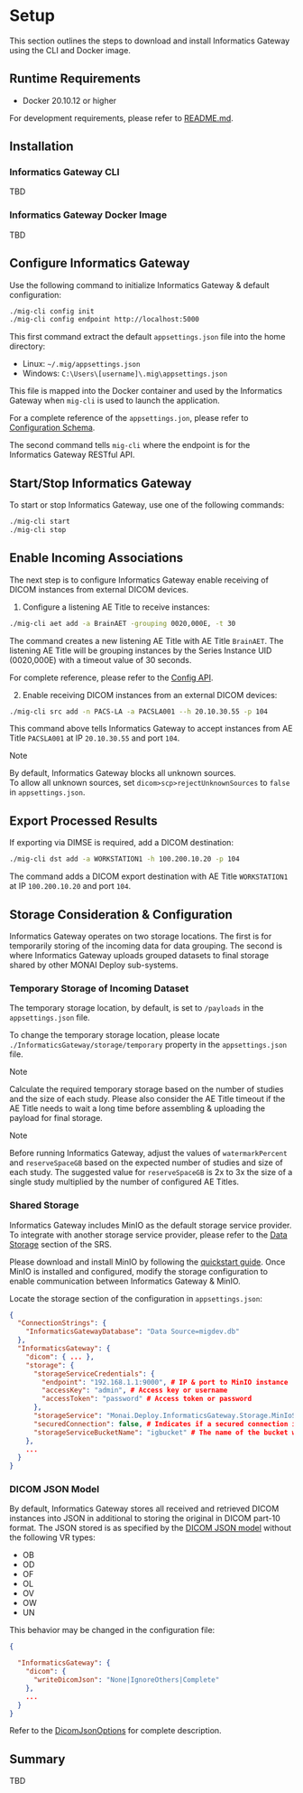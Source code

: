 # Setup

This section outlines the steps to download and install Informatics Gateway using the CLI and Docker image.

## Runtime Requirements

* Docker 20.10.12 or higher

For development requirements, please refer to [README.md](https://github.com/Project-MONAI/monai-deploy-informatics-gateway).

## Installation

### Informatics Gateway CLI

TBD

### Informatics Gateway Docker Image

TBD

## Configure Informatics Gateway

Use the following command to initialize Informatics Gateway & default configuration:

```bash
./mig-cli config init
./mig-cli config endpoint http://localhost:5000
```

This first command extract the default `appsettings.json` file into the home directory:

* Linux: `~/.mig/appsettings.json`
* Windows: `C:\Users\[username]\.mig\appsettings.json`

This file is mapped into the Docker container and used by the Informatics Gateway when `mig-cli` is used to launch the application.

For a complete reference of the `appsettings.jon`, please refer to [Configuration Schema](schema.md).

The second command tells `mig-cli` where the endpoint is for the Informatics Gateway RESTful API.

## Start/Stop Informatics Gateway

To start or stop Informatics Gateway, use one of the following commands:

```bash
./mig-cli start
./mig-cli stop
```

## Enable Incoming Associations

The next step is to configure Informatics Gateway enable receiving of DICOM instances from external DICOM devices.

1. Configure a listening AE Title to receive instances:

```bash
./mig-cli aet add -a BrainAET -grouping 0020,000E, -t 30
```

The command creates a new listening AE Title with AE Title `BrainAET`.  The listening AE Title
will be grouping instances by the Series Instance UID (0020,000E) with a timeout value of 30 seconds.

For complete reference, please refer to the [Config API](../api/rest/config.md).

2. Enable receiving DICOM instances from an external DICOM devices:

```bash
./mig-cli src add -n PACS-LA -a PACSLA001 --h 20.10.30.55 -p 104
```

This command above tells Informatics Gateway to accept instances from AE Title `PACSLA001` at IP `20.10.30.55` and port `104`.


> [!Note]
> By default, Informatics Gateway blocks all unknown sources.  
> To allow all unknown sources, set `dicom>scp>rejectUnknownSources` to `false` in `appsettings.json`.

## Export Processed Results

If exporting via DIMSE is required, add a DICOM destination:

```bash
./mig-cli dst add -a WORKSTATION1 -h 100.200.10.20 -p 104
```

The command adds a DICOM export destination with AE Title `WORKSTATION1` at IP `100.200.10.20` and port `104`.



## Storage Consideration & Configuration

Informatics Gateway operates on two storage locations. The first is for temporarily storing of the incoming data for data grouping. The second is where Informatics Gateway uploads grouped datasets to final storage shared by other MONAI Deploy sub-systems.

### Temporary Storage of Incoming Dataset

The temporary storage location, by default, is set to `/payloads` in the `appsettings.json` file.

To change the temporary storage location, please locate `./InformaticsGateway/storage/temporary` property in the `appsettings.json` file.

> [!Note]
> Calculate the required temporary storage based on the number of studies and the size of each study. 
> Please also consider the AE Title timeout if the AE Title needs to wait a long time before assembling & uploading 
> the payload for final storage.


> [!Note]
> Before running Informatics Gateway, adjust the values of `watermarkPercent` and `reserveSpaceGB` based on
> the expected number of studies and size of each study. The suggested value for `reserveSpaceGB` is 2x to 3x the
> size of a single study multiplied by the number of configured AE Titles.

### Shared Storage
Informatics Gateway includes MinIO as the default storage service provider. To integrate with another storage service provider, please refer to the [Data Storage](https://github.com/Project-MONAI/monai-deploy-informatics-gateway/blob/main/guidelines/srs.md#data-storage) section of the SRS.

Please download and install MinIO by following the [quickstart guide](https://docs.min.io/docs/minio-quickstart-guide.html). Once MinIO is installed and configured, modify the storage configuration to enable communication between Informatics Gateway & MinIO.

Locate the storage section of the configuration in `appsettings.json`:

```json
{
  "ConnectionStrings": {
    "InformaticsGatewayDatabase": "Data Source=migdev.db"
  },
  "InformaticsGateway": {
    "dicom": { ... },
    "storage": {
      "storageServiceCredentials": {
        "endpoint": "192.168.1.1:9000", # IP & port to MinIO instance
        "accessKey": "admin", # Access key or username 
        "accessToken": "password" # Access token or password 
      },
      "storageService": "Monai.Deploy.InformaticsGateway.Storage.MinIoStorageService, Monai.Deploy.InformaticsGateway.Storage.MinIo", # Fully qualified type name of the storage service 
      "securedConnection": false, # Indicates if a secured connection is required to access MinIO
      "storageServiceBucketName": "igbucket" # The name of the bucket where data is uploaded to
    },
    ...
  }
}
```
### DICOM JSON Model

By default, Informatics Gateway stores all received and retrieved DICOM instances into JSON in additional to storing
the original in DICOM part-10 format.  The JSON stored is as specified by the [DICOM JSON model](https://dicom.nema.org/dicom/2013/output/chtml/part18/sect_F.2.html)
without the following VR types:

- OB
- OD
- OF
- OL
- OV
- OW
- UN

This behavior may be changed in the configuration file:
```json
{

  "InformaticsGateway": {
    "dicom": {
      "writeDicomJson": "None|IgnoreOthers|Complete"
    },   
    ...
  }
}
```

Refer to the [DicomJsonOptions](xref:Monai.Deploy.InformaticsGateway.Configuration.DicomJsonOptions) for complete description.

## Summary

TBD
